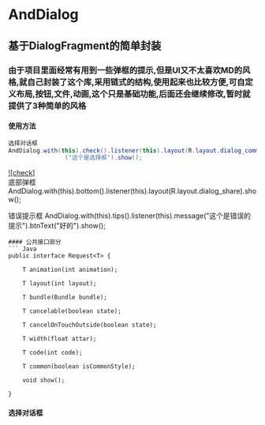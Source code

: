 
# AndDialog
## 基于DialogFragment的简单封装
### 由于项目里面经常有用到一些弹框的提示,但是UI又不太喜欢MD的风格,就自己封装了这个库,采用链式的结构,使用起来也比较方便,可自定义布局,按钮,文件,动画,这个只是基础功能,后面还会继续修改,暂时就提供了3种简单的风格


#### 使用方法
``` Java
选择对话框
AndDialog.with(this).check().listener(this).layout(R.layout.dialog_common_check).message
                ("这个是选择框").show();
```
[![check]](https://github.com/wenbinAndroid/AndDialog/blob/master/photo/check.png)  
底部弹框
AndDialog.with(this).bottom().listener(this).layout(R.layout.dialog_share).show();

 
错误提示框
AndDialog.with(this).tips().listener(this).message("这个是错误的提示").btnText("好的").show();
```
#### 公共接口部分
``` Java
public interface Request<T> {

    T animation(int animation);

    T layout(int layout);

    T bundle(Bundle bundle);

    T cancelable(boolean state);

    T cancelOnTouchOutside(boolean state);

    T width(float attar);

    T code(int code);

    T common(boolean isCommonStyle);

    void show();

}
```
#### 选择对话框

